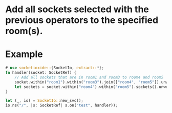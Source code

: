 # Add all sockets selected with the previous operators to the specified room(s).

# Example
```rust
# use socketioxide::{SocketIo, extract::*};
fn handler(socket: SocketRef) {
    // Add all sockets that are in room1 and room3 to room4 and room5
    socket.within("room1").within("room3").join(["room4", "room5"]).unwrap();
    let sockets = socket.within("room4").within("room5").sockets().unwrap();
}

let (_, io) = SocketIo::new_svc();
io.ns("/", |s: SocketRef| s.on("test", handler));
```
